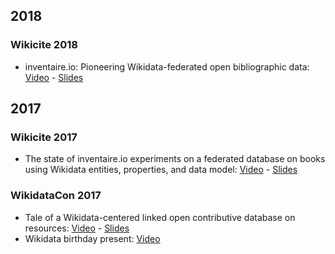 <!-- LANG:EN, title="Presentations"-->

## 2018
### Wikicite 2018
* inventaire.io: Pioneering Wikidata-federated open bibliographic data: [Video](https://www.youtube.com/watch?v=4CZDJ2uHrTk&t=3864) - [Slides](https://inventaire.github.io/wikicite-2018)

## 2017
### Wikicite 2017
* The state of inventaire.io experiments on a federated database on books using Wikidata entities, properties, and data model: [Video](https://www.youtube.com/watch?v=1pMHSghEM7A&t=8h42m52s) - [Slides](https://github.com/inventaire/wikicite)

### WikidataCon 2017
  * Tale of a Wikidata-centered linked open contributive database on resources: [Video](https://www.youtube.com/watch?v=nlxWy8ombEM) - [Slides](https://hackmd.io/p/SJGdXy-RZ)
  * Wikidata birthday present: [Video](https://media.ccc.de/v/wikidatacon2017-10042-birthday_celebration_demo_of_presents#video&t=2090)